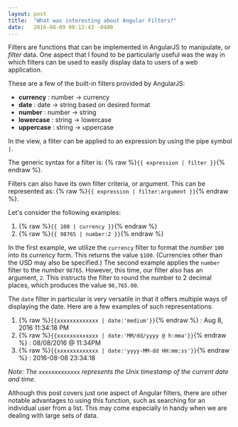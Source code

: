 ```yaml
---
layout: post
title:  "What was interesting about Angular Filters?"
date:   2016-08-09 00:12:43 -0400
---
```


Filters are functions that can be implemented in AngularJS to manipulate, or *filter* data. One aspect that I found to be particularly useful was the way in which filters can be used to easily display data to users of a web application.

These are a few of the built-in filters provided by AngularJS:

* **currency** : number -> currency
* **date** : date -> string based on desired format
* **number** : number -> string
* **lowercase** : string -> lowercase
* **uppercase** : string -> uppercase

In the view, a filter can be applied to an expression by using the pipe symbol `|`. 

The generic syntax for a filter is: {% raw  %}`{{ expression | filter }}`{% endraw %}.

Filters can also have its own filter criteria, or argument. This can be represented as: {% raw  %}`{{ expression | filter:argument }}`{% endraw %}. 

Let's consider the following examples:

1. {% raw  %}`{{ 100 | currency }}`{% endraw %}
2. {% raw  %}`{{ 98765 | number:2 }}`{% endraw %}

In the first example, we utilize the `currency` filter to format the *number* `100` into its *currency* form. This returns the value `$100`. (Currencies other than the USD may also be specified.) The second example applies the `number` filter to the *number* `98765`. However, this time, our filter also has an argument, `2`. This instructs the filter to round the number to 2 decimal places, which produces the value `98,765.00`.

The `date` filter in particular is very versatile in that it offers multiple ways of displaying the date. Here are a few examples of such representations:

1. {% raw  %}`{{xxxxxxxxxxxxx | date:'medium'}}`{% endraw %} : Aug 8, 2016 11:34:18 PM
2. {% raw  %}`{{xxxxxxxxxxxxx | date:'MM/dd/yyyy @ h:mma'}}`{% endraw %} : 08/08/2016 @ 11:34PM
3. {% raw  %}`{{xxxxxxxxxxxxx | date:'yyyy-MM-dd HH:mm:ss'}}`{% endraw %} : 2016-08-08 23:34:18

*Note: The `xxxxxxxxxxxxx` represents the Unix timestamp of the current date and time.*

Although this post covers just one aspect of Angular filters, there are other notable advantages to using this function, such as searching for an individual user from a list. This may come especially in handy when we are dealing with large sets of data. 
